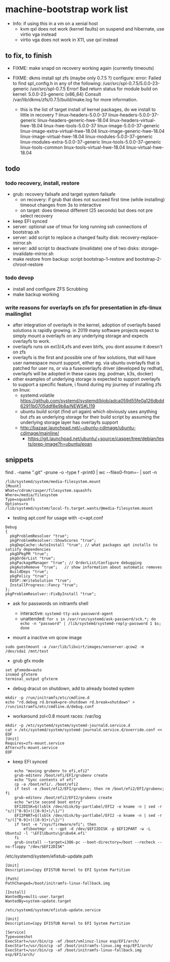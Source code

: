 # machine-bootstrap work list

+ Info: if using this in a vm on a xenial host
    + kvm qxl does not work (kernel faults) on suspend and hibernate, use virtio vga instead
    + virtio vga does not work in X11, use qxl instead

## to fix, to finish

+ FIXME: make snapd on recovery working again (currently timeouts)
+ FIXME: dkms install spl zfs (maybe only 0.7.5 ?)
configure: error: Failed to find spl_config.h in any of the following:
	/usr/src/spl-0.7.5/5.0.0-23-generic
	/usr/src/spl-0.7.5
Error! Bad return status for module build on kernel: 5.0.0-23-generic (x86_64)
Consult /var/lib/dkms/zfs/0.7.5/build/make.log for more information.

    + this is the list of target install of kernel packages, do we install to little in recovery ?
  linux-headers-5.0.0-37 linux-headers-5.0.0-37-generic
  linux-headers-generic-hwe-18.04 linux-headers-virtual-hwe-18.04
  linux-hwe-tools-5.0.0-37 linux-image-5.0.0-37-generic
  linux-image-extra-virtual-hwe-18.04 linux-image-generic-hwe-18.04
  linux-image-virtual-hwe-18.04 linux-modules-5.0.0-37-generic
  linux-modules-extra-5.0.0-37-generic linux-tools-5.0.0-37-generic
  linux-tools-common linux-tools-virtual-hwe-18.04 linux-virtual-hwe-18.04

## todo

### todo recovery, install, restore
+ grub: recovery failsafe and target system failsafe
    + on recovery: if grub that does not succeed first time (while installing) timeout changes from 3s to interactive
    + on target: does timeout different (25 seconds) but does not pre select recovery
+ keep EFI synced
+ server: optional use of tmux for long running ssh connections of bootstrap.sh
+ server: add script to replace a changed faulty disk: recovery-replace-mirror.sh
+ server: add script to deactivate (invalidate) one of two disks: storage-invalidate-mirror.sh
+ make restore from backup: script bootstrap-1-restore and bootstrap-2-chroot-restore

### todo devop
+ install and configure ZFS Scrubbing
+ make backup working

### write reasons for overlayfs on zfs for presentation in zfs-linux mailinglist
+ after integration of overlayfs in the kernel,
    adoption of overlayfs based solutions is rapidly growing.
    in 2019 many software projects expect to simply mount a overlayfs
    on any underlying storage and expects overlayfs to work.
+ overlayfs runs on ext3/4,xfs and even btrfs, you dont assume it doesn't on zfs
+ overlayfs is the first and possible one of few solutions,
    that will have user namespace mount support, either eg.
    via ubuntu overlayfs that is patched for user ns,
    or via a fuseoverlayfs driver (developed by redhat),
    overlayfs will be adopted in these cases (eg. podman, k3s, docker)
+ other examples of underlying storage is expected to support overlayfs to support a specific feature, i found during my journey of installing zfs on linux:
    + systemd.volatile https://github.com/systemd/systemd/blob/adca059d55fe0a126dbdd62911b0705ddf8e9b8a/NEWS#L119
    + ubuntu build script (find url again) which obviously uses anything but zfs as underlying storage for their build script by assuming the underlying storage layer has overlayfs support
    + http://bazaar.launchpad.net/~ubuntu-cdimage/ubuntu-cdimage/mainline/
        + https://git.launchpad.net/ubuntu/+source/casper/tree/debian/tests/prep-image?h=ubuntu/eoan

## snippets

find . -name ".git" -prune -o -type f -print0 | wc --files0-from=- | sort -n

```
/lib/systemd/system/media-filesystem.mount
[Mount]
What=/cdrom/casper/filesystem.squashfs
Where=/media/filesystem
Type=squashfs
Options=ro
/lib/systemd/system/local-fs.target.wants/@media-filesystem.mount
```

+ testing apt.conf for usage with -c=apt.conf
```
Debug
{
  pkgProblemResolver "true";
  pkgProblemResolver::ShowScores "true";
  pkgDepCache::AutoInstall "true"; // what packages apt installs to satisfy dependencies
  pkgDPkgPM "true";
  pkgOrderList "true";
  pkgPackageManager "true"; // OrderList/Configure debugging
  pkgAutoRemove "true";   // show information about automatic removes
  BuildDeps "true";
  pkgPolicy "true";
  EDSP::WriteSolution "true";
  InstallProgress::Fancy "true";
};
pkgProblemResolver::FixByInstall "true";
```

+ ask for passwords on initramfs shell

  + interactive: `systemd-tty-ask-password-agent`
  + unattended: `for s in /var/run/systemd/ask-password/sck.*; do echo -n "password" | /lib/systemd/systemd-reply-password 1 $s; done`

+ mount a inactive vm qcow image

```
sudo guestmount -a /var/lib/libvirt/images/xenserver.qcow2 -m /dev/sda1 /mnt/test
```

+ grub gfx mode
```
set gfxmode=auto
insmod gfxterm
terminal_output gfxterm
```

+ debug dracut on shutdown, add to already booted system

```
mkdir -p /run/initramfs/etc/cmdline.d
echo "rd.debug rd.break=pre-shutdown rd.break=shutdown" > /run/initramfs/etc/cmdline.d/debug.conf
```

+ workaround zol<0.8 mount races: /var/log

```
mkdir -p /etc/systemd/system/systemd-journald.service.d
cat > /etc/systemd/system/systemd-journald.service.d/override.conf << EOF
[Unit]
Requires=zfs-mount.service
After=zfs-mount.service
EOF
```

+ keep EFI synced

```
    echo "moving grubenv to efi,efi2"
    grub-editenv /boot/efi/EFI/grubenv create
    echo "Sync contents of efi"
    cp -a /boot/efi/. /boot/efi2
    if test -e /boot/efi2/EFI/grubenv; then rm /boot/efi2/EFI/grubenv; fi
    grub-editenv /boot/efi2/EFI2/grubenv create
    echo "write second boot entry"
    EFI2DISK=$(lsblk /dev/disk/by-partlabel/EFI2 -o kname -n | sed -r "s/([^0-9]+)([0-9]+)/\1/")
    EFI2PART=$(lsblk /dev/disk/by-partlabel/EFI2 -o kname -n | sed -r "s/([^0-9]+)([0-9]+)/\2/")
    if test -e "/sys/firmware/efi"; then
        efibootmgr -c --gpt -d /dev/$EFI2DISK -p $EFI2PART -w -L Ubuntu2 -l '\EFI\Ubuntu\grubx64.efi'
    fi
    grub-install --target=i386-pc --boot-directory=/boot --recheck --no-floppy "/dev/$EFI2DISK"
```

/etc/systemd/system/efistub-update.path
```
[Unit]
Description=Copy EFISTUB Kernel to EFI System Partition

[Path]
PathChanged=/boot/initramfs-linux-fallback.img

[Install]
WantedBy=multi-user.target
WantedBy=system-update.target

/etc/systemd/system/efistub-update.service

[Unit]
Description=Copy EFISTUB Kernel to EFI System Partition

[Service]
Type=oneshot
ExecStart=/usr/bin/cp -af /boot/vmlinuz-linux esp/EFI/arch/
ExecStart=/usr/bin/cp -af /boot/initramfs-linux.img esp/EFI/arch/
ExecStart=/usr/bin/cp -af /boot/initramfs-linux-fallback.img esp/EFI/arch/
```
